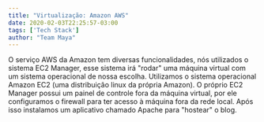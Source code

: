 ```yaml
---
title: "Virtualização: Amazon AWS"
date: 2020-02-03T22:25:57-03:00
tags: ['Tech Stack']
author: "Team Maya"
---
```


O serviço AWS da Amazon tem diversas funcionalidades, nós utilizados o sistema EC2 Manager, esse sistema irá "rodar" uma máquina virtual com um sistema operacional
de nossa escolha. Utilizamos o sistema operacional Amazon EC2 (uma distribuição linux da própria Amazon). O próprio EC2 Manager possui um painel de controle fora da
máquina virtual, por ele configuramos o firewall para ter acesso à máquina fora da rede local. Após isso instalamos um aplicativo chamado Apache para "hostear" o blog.